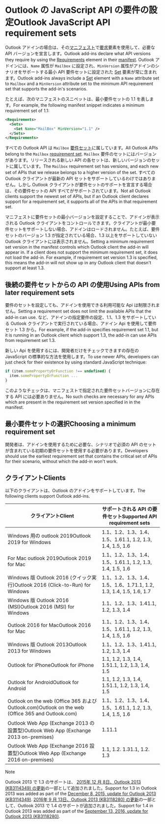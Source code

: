 # <a name="outlook-javascript-api-requirement-sets"></a><span data-ttu-id="32a43-101">Outlook の JavaScript API の要件の設定</span><span class="sxs-lookup"><span data-stu-id="32a43-101">Outlook JavaScript API requirement sets</span></span>

<span data-ttu-id="32a43-102">Outlook アドインの場合は、その[マニフェスト](https://docs.microsoft.com/office/dev/add-ins/develop/add-in-manifests)で[要求](/javascript/office/manifest/requirements)要素を使用して、必要な API バージョンを宣言します。</span><span class="sxs-lookup"><span data-stu-id="32a43-102">Outlook add-ins declare what API versions they require by using the [Requirements](/javascript/office/manifest/requirements) element in their [manifest](https://docs.microsoft.com/office/dev/add-ins/develop/add-in-manifests).</span></span> <span data-ttu-id="32a43-103">Outlook アドインには、`Name` 属性が `Mailbox` に設定され、`MinVersion` 属性がアドインのシナリオをサポートする最小 API 要件セットに設定された [Set](/javascript/office/manifest/set) 要素が常に含まれます。</span><span class="sxs-lookup"><span data-stu-id="32a43-103">Outlook add-ins always include a [Set](/javascript/office/manifest/set) element with a `Name` attribute set to `Mailbox` and a `MinVersion` attribute set to the minimum API requirement set that supports the add-in's scenarios.</span></span>

<span data-ttu-id="32a43-104">たとえば、次のマニフェストのスニペットは、最小要件セットの 1.1 を表します。</span><span class="sxs-lookup"><span data-stu-id="32a43-104">For example, the following manifest snippet indicates a minimum requirement set of 1.1:</span></span>

```xml
<Requirements>
  <Sets>
    <Set Name="MailBox" MinVersion="1.1" />
  </Sets>
</Requirements>
```

<span data-ttu-id="32a43-105">すべての Outlook API は `Mailbox` [要件セット](https://docs.microsoft.com/office/dev/add-ins/develop/specify-office-hosts-and-api-requirements)に属しています。</span><span class="sxs-lookup"><span data-stu-id="32a43-105">All Outlook APIs belong to the `Mailbox` [requirement set](https://docs.microsoft.com/office/dev/add-ins/develop/specify-office-hosts-and-api-requirements).</span></span> <span data-ttu-id="32a43-106">`Mailbox` 要件のセットにはバージョンがあります。リリースされる新しい API の各セットは、新しいバージョンのセットに属しています。</span><span class="sxs-lookup"><span data-stu-id="32a43-106">The `Mailbox` requirement set has versions, and each new set of APIs that we release belongs to a higher version of the set.</span></span> <span data-ttu-id="32a43-107">すべての Outlook クライアントが最新の API セットをサポートしているわけではありません。しかし Outlook クライアントが要件セットのサポートを宣言する場合は、その要件セットの API すべてがサポートされています。</span><span class="sxs-lookup"><span data-stu-id="32a43-107">Not all Outlook clients support the newest set of APIs, but if an Outlook client declares support for a requirement set, it supports all of the APIs in that requirement set.</span></span>

<span data-ttu-id="32a43-p103">マニフェストに要件セットの最小バージョンを設定することで、アドインが表示される Outlook クライアントをコントロールできます。クライアントが最小要件セットをサポートしない場合、アドインはロードされません。たとえば、要件セットのバージョン 1.3 が指定されている場合、1.3 以上をサポートしていない Outlook クライアントには表示されません。</span><span class="sxs-lookup"><span data-stu-id="32a43-p103">Setting a minimum requirement set version in the manifest controls which Outlook client the add-in will appear in. If a client does not support the minimum requirement set, it does not load the add-in. For example, if requirement set version 1.3 is specified, this means the add-in will not show up in any Outlook client that doesn't support at least 1.3.</span></span>

## <a name="using-apis-from-later-requirement-sets"></a><span data-ttu-id="32a43-111">後続の要件セットからの API の使用</span><span class="sxs-lookup"><span data-stu-id="32a43-111">Using APIs from later requirement sets</span></span>

<span data-ttu-id="32a43-112">要件のセットを設定しても、アドインを使用できる利用可能な Api は制限されません。</span><span class="sxs-lookup"><span data-stu-id="32a43-112">Setting a requirement set does not limit the available APIs that the add-in can use.</span></span> <span data-ttu-id="32a43-113">など、アドインの指定要件の設定、1.1、1.3 をサポートしている Outlook クライアントで実行されている場合、アドイン Api を使用して要件セット 1.3 から。</span><span class="sxs-lookup"><span data-stu-id="32a43-113">For example, if the add-in specifies requirement set 1.1, but it is running in an Outlook client which support 1.3, the add-in can use APIs from requirement set 1.3.</span></span>

<span data-ttu-id="32a43-114">新しい Api を使用するには、開発者だけをチェックできますの存在の JavaScript の標準的な方法を使用します。</span><span class="sxs-lookup"><span data-stu-id="32a43-114">To use newer APIs, developers can just check for their existence by using standard JavaScript technique:</span></span>

```js
if (item.somePropertyOrFunction !== undefined) {
  item.somePropertyOrFunction ...
}
```

<span data-ttu-id="32a43-115">このようなチェックは、マニフェストで指定された要件セットバージョンに存在する API には必要ありません。</span><span class="sxs-lookup"><span data-stu-id="32a43-115">No such checks are necessary for any APIs which are present in the requirement set version specified in in the manifest.</span></span>

## <a name="choosing-a-minimum-requirement-set"></a><span data-ttu-id="32a43-116">最小要件セットの選択</span><span class="sxs-lookup"><span data-stu-id="32a43-116">Choosing a minimum requirement set</span></span>

<span data-ttu-id="32a43-117">開発者は、アドインを使用するために必要な、シナリオで必須の API のセットが含まれている初期の要件セットを使用する必要があります。</span><span class="sxs-lookup"><span data-stu-id="32a43-117">Developers should use the earliest requirement set that contains the critical set of APIs for their scenario, without which the add-in won't work.</span></span>

## <a name="clients"></a><span data-ttu-id="32a43-118">クライアント</span><span class="sxs-lookup"><span data-stu-id="32a43-118">Clients</span></span>

<span data-ttu-id="32a43-119">以下のクライアントは、Outlook のアドインをサポートしています。</span><span class="sxs-lookup"><span data-stu-id="32a43-119">The following clients support Outlook add-ins.</span></span>

| <span data-ttu-id="32a43-120">クライアント</span><span class="sxs-lookup"><span data-stu-id="32a43-120">Client</span></span> | <span data-ttu-id="32a43-121">サポートされる API の要件セット</span><span class="sxs-lookup"><span data-stu-id="32a43-121">Supported API requirement sets</span></span> |
| --- | --- |
| <span data-ttu-id="32a43-122">Windows 用の outlook 2019</span><span class="sxs-lookup"><span data-stu-id="32a43-122">Outlook 2019 for Windows</span></span> | <span data-ttu-id="32a43-123">1.1、1.2、1.3、1.4、1.5、1.6</span><span class="sxs-lookup"><span data-stu-id="32a43-123">1.1, 1.2, 1.3, 1.4, 1.5, 1.6</span></span> |
| <span data-ttu-id="32a43-124">For Mac outlook 2019</span><span class="sxs-lookup"><span data-stu-id="32a43-124">Outlook 2019 for Mac</span></span> | <span data-ttu-id="32a43-125">1.1、1.2、1.3、1.4、1.5、1.6</span><span class="sxs-lookup"><span data-stu-id="32a43-125">1.1, 1.2, 1.3, 1.4, 1.5, 1.6</span></span> |
| <span data-ttu-id="32a43-126">Windows 版 Outlook 2016 (クイック実行)</span><span class="sxs-lookup"><span data-stu-id="32a43-126">Outlook 2016 (Click-to-Run) for Windows</span></span> | <span data-ttu-id="32a43-127">1.1、1.2、1.3、1.4、1.5、1.6、1.7</span><span class="sxs-lookup"><span data-stu-id="32a43-127">1.1, 1.2, 1.3, 1.4, 1.5, 1.6, 1.7</span></span> |
| <span data-ttu-id="32a43-128">Windows 版 Outlook 2016 (MSI)</span><span class="sxs-lookup"><span data-stu-id="32a43-128">Outlook 2016 (MSI) for Windows</span></span> | <span data-ttu-id="32a43-129">1.1、1.2、1.3、1.4</span><span class="sxs-lookup"><span data-stu-id="32a43-129">1.1, 1.2, 1.3, 1.4</span></span> |
| <span data-ttu-id="32a43-130">Outlook 2016 for Mac</span><span class="sxs-lookup"><span data-stu-id="32a43-130">Outlook 2016 for Mac</span></span> | <span data-ttu-id="32a43-131">1.1、1.2、1.3、1.4、1.5、1.6</span><span class="sxs-lookup"><span data-stu-id="32a43-131">1.1, 1.2, 1.3, 1.4, 1.5, 1.6</span></span> |
| <span data-ttu-id="32a43-132">Windows 版 Outlook 2013</span><span class="sxs-lookup"><span data-stu-id="32a43-132">Outlook 2013 for Windows</span></span> | <span data-ttu-id="32a43-133">1.1、1.2、1.3、1.4</span><span class="sxs-lookup"><span data-stu-id="32a43-133">1.1, 1.2, 1.3, 1.4</span></span> |
| <span data-ttu-id="32a43-134">Outlook for iPhone</span><span class="sxs-lookup"><span data-stu-id="32a43-134">Outlook for iPhone</span></span> | <span data-ttu-id="32a43-135">1.1, 1.2, 1.3, 1.4, 1.5</span><span class="sxs-lookup"><span data-stu-id="32a43-135">1.1, 1.2, 1.3, 1.4, 1.5</span></span> |
| <span data-ttu-id="32a43-136">Outlook for Android</span><span class="sxs-lookup"><span data-stu-id="32a43-136">Outlook for Android</span></span> | <span data-ttu-id="32a43-137">1.1, 1.2, 1.3, 1.4, 1.5</span><span class="sxs-lookup"><span data-stu-id="32a43-137">1.1, 1.2, 1.3, 1.4, 1.5</span></span> |
| <span data-ttu-id="32a43-138">Outlook on the web (Office 365 および Outlook.com)</span><span class="sxs-lookup"><span data-stu-id="32a43-138">Outlook on the web (Office 365 and Outlook.com)</span></span> | <span data-ttu-id="32a43-139">1.1、1.2、1.3、1.4、1.5、1.6</span><span class="sxs-lookup"><span data-stu-id="32a43-139">1.1, 1.2, 1.3, 1.4, 1.5, 1.6</span></span> |
| <span data-ttu-id="32a43-140">Outlook Web App (Exchange 2013 の設置型)</span><span class="sxs-lookup"><span data-stu-id="32a43-140">Outlook Web App (Exchange 2013 on-premises)</span></span> | <span data-ttu-id="32a43-141">1.1</span><span class="sxs-lookup"><span data-stu-id="32a43-141">1.1</span></span> |
| <span data-ttu-id="32a43-142">Outlook Web App (Exchange 2016 設置型)</span><span class="sxs-lookup"><span data-stu-id="32a43-142">Outlook Web App (Exchange 2016 on-premises)</span></span> | <span data-ttu-id="32a43-p105">1.1, 1.2. 1.3</span><span class="sxs-lookup"><span data-stu-id="32a43-p105">1.1, 1.2. 1.3</span></span> |

> [!NOTE]
> <span data-ttu-id="32a43-145">Outlook 2013 で 1.3 のサポートは、 [2015年 12 月 8日、Outlook 2013 (KB3114349) の更新](https://support.microsoft.com/kb/3114349)の一部として追加されました。</span><span class="sxs-lookup"><span data-stu-id="32a43-145">Support for 1.3 in Outlook 2013 was added as part of the [December 8, 2015, update for Outlook 2013 (KB3114349)](https://support.microsoft.com/kb/3114349).</span></span> <span data-ttu-id="32a43-146">[2016年 9 月 13日、Outlook 2013 (KB3118280) の更新](https://support.microsoft.com/help/3118280)の一部として、Outlook 2013 で 1.4 のサポートが追加されました。</span><span class="sxs-lookup"><span data-stu-id="32a43-146">Support for 1.4 in Outlook 2013 was added as part of the [September 13, 2016, update for Outlook 2013 (KB3118280)](https://support.microsoft.com/help/3118280).</span></span>
